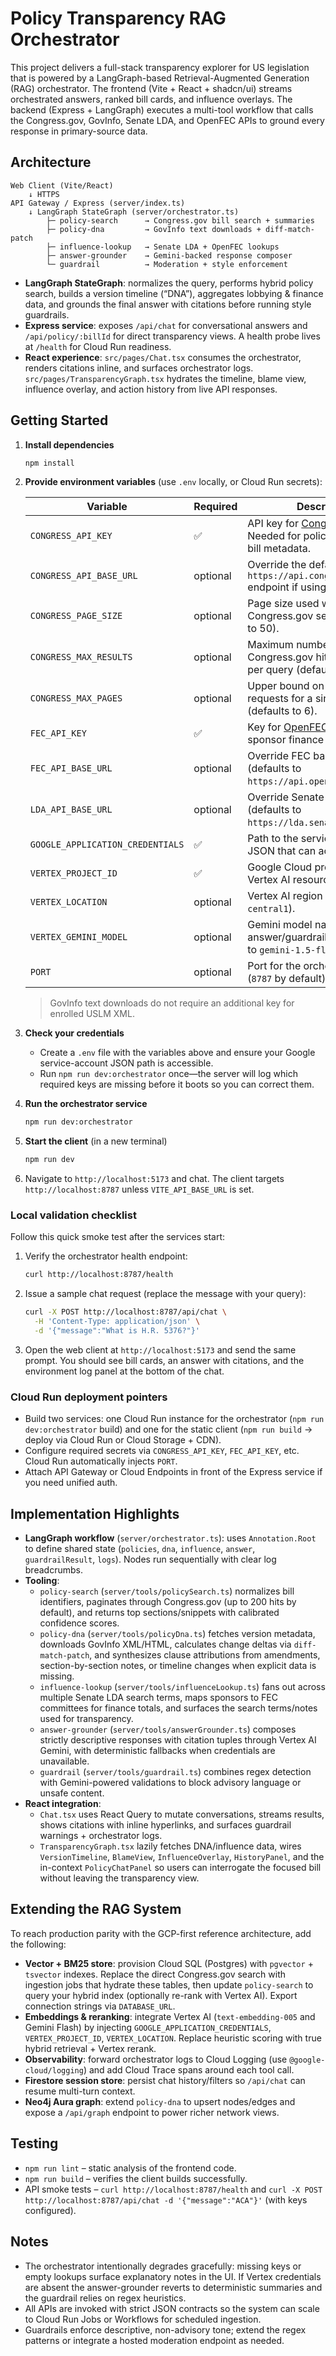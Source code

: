 # Policy Transparency RAG Orchestrator

This project delivers a full-stack transparency explorer for US legislation that is powered by a LangGraph-based Retrieval-Augmented Generation (RAG) orchestrator. The frontend (Vite + React + shadcn/ui) streams orchestrated answers, ranked bill cards, and influence overlays. The backend (Express + LangGraph) executes a multi-tool workflow that calls the Congress.gov, GovInfo, Senate LDA, and OpenFEC APIs to ground every response in primary-source data.

## Architecture

```
Web Client (Vite/React)
    ↓ HTTPS
API Gateway / Express (server/index.ts)
    ↓ LangGraph StateGraph (server/orchestrator.ts)
        ├─ policy-search      → Congress.gov bill search + summaries
        ├─ policy-dna         → GovInfo text downloads + diff-match-patch
        ├─ influence-lookup   → Senate LDA + OpenFEC lookups
        ├─ answer-grounder    → Gemini-backed response composer
        └─ guardrail          → Moderation + style enforcement
```

* **LangGraph StateGraph**: normalizes the query, performs hybrid policy search, builds a version timeline (“DNA”), aggregates lobbying & finance data, and grounds the final answer with citations before running style guardrails.
* **Express service**: exposes `/api/chat` for conversational answers and `/api/policy/:billId` for direct transparency views. A health probe lives at `/health` for Cloud Run readiness.
* **React experience**: `src/pages/Chat.tsx` consumes the orchestrator, renders citations inline, and surfaces orchestrator logs. `src/pages/TransparencyGraph.tsx` hydrates the timeline, blame view, influence overlay, and action history from live API responses.

## Getting Started

1. **Install dependencies**
   ```bash
   npm install
   ```

2. **Provide environment variables** (use `.env` locally, or Cloud Run secrets):

   | Variable | Required | Description |
   | -------- | -------- | ----------- |
   | `CONGRESS_API_KEY` | ✅ | API key for [Congress.gov](https://api.congress.gov/). Needed for policy search and bill metadata. |
   | `CONGRESS_API_BASE_URL` | optional | Override the default `https://api.congress.gov/v3` endpoint if using a proxy. |
   | `CONGRESS_PAGE_SIZE` | optional | Page size used when crawling Congress.gov search (defaults to 50). |
   | `CONGRESS_MAX_RESULTS` | optional | Maximum number of Congress.gov hits to aggregate per query (defaults to 200). |
   | `CONGRESS_MAX_PAGES` | optional | Upper bound on paginated requests for a single query (defaults to 6). |
   | `FEC_API_KEY` | ✅ | Key for [OpenFEC](https://api.open.fec.gov/). Enables sponsor finance totals. |
   | `FEC_API_BASE_URL` | optional | Override FEC base URL (defaults to `https://api.open.fec.gov/v1`). |
   | `LDA_API_BASE_URL` | optional | Override Senate LDA base URL (defaults to `https://lda.senate.gov/api/v1`). |
   | `GOOGLE_APPLICATION_CREDENTIALS` | ✅ | Path to the service-account JSON that can access Vertex AI. |
   | `VERTEX_PROJECT_ID` | ✅ | Google Cloud project hosting Vertex AI resources. |
   | `VERTEX_LOCATION` | optional | Vertex AI region (defaults to `us-central1`). |
   | `VERTEX_GEMINI_MODEL` | optional | Gemini model name for answer/guardrail calls (defaults to `gemini-1.5-flash`). |
   | `PORT` | optional | Port for the orchestrator service (`8787` by default). |

   > GovInfo text downloads do not require an additional key for enrolled USLM XML.

3. **Check your credentials**
   * Create a `.env` file with the variables above and ensure your Google service-account JSON path is accessible.
   * Run `npm run dev:orchestrator` once—the server will log which required keys are missing before it boots so you can correct them.

4. **Run the orchestrator service**
   ```bash
   npm run dev:orchestrator
   ```

5. **Start the client** (in a new terminal)
   ```bash
   npm run dev
   ```

6. Navigate to `http://localhost:5173` and chat. The client targets `http://localhost:8787` unless `VITE_API_BASE_URL` is set.

### Local validation checklist

Follow this quick smoke test after the services start:

1. Verify the orchestrator health endpoint:
   ```bash
   curl http://localhost:8787/health
   ```
2. Issue a sample chat request (replace the message with your query):
   ```bash
   curl -X POST http://localhost:8787/api/chat \
     -H 'Content-Type: application/json' \
     -d '{"message":"What is H.R. 5376?"}'
   ```
3. Open the web client at `http://localhost:5173` and send the same prompt. You should see bill cards, an answer with citations, and the environment log panel at the bottom of the chat.

### Cloud Run deployment pointers

* Build two services: one Cloud Run instance for the orchestrator (`npm run dev:orchestrator` build) and one for the static client (`npm run build` → deploy via Cloud Run or Cloud Storage + CDN).
* Configure required secrets via `CONGRESS_API_KEY`, `FEC_API_KEY`, etc. Cloud Run automatically injects `PORT`.
* Attach API Gateway or Cloud Endpoints in front of the Express service if you need unified auth.

## Implementation Highlights

* **LangGraph workflow** (`server/orchestrator.ts`): uses `Annotation.Root` to define shared state (`policies`, `dna`, `influence`, `answer`, `guardrailResult`, `logs`). Nodes run sequentially with clear log breadcrumbs.
* **Tooling**:
  * `policy-search` (`server/tools/policySearch.ts`) normalizes bill identifiers, paginates through Congress.gov (up to 200 hits by default), and returns top sections/snippets with calibrated confidence scores.
  * `policy-dna` (`server/tools/policyDna.ts`) fetches version metadata, downloads GovInfo XML/HTML, calculates change deltas via `diff-match-patch`, and synthesizes clause attributions from amendments, section-by-section notes, or timeline changes when explicit data is missing.
  * `influence-lookup` (`server/tools/influenceLookup.ts`) fans out across multiple Senate LDA search terms, maps sponsors to FEC committees for finance totals, and surfaces the search terms/notes used for transparency.
  * `answer-grounder` (`server/tools/answerGrounder.ts`) composes strictly descriptive responses with citation tuples through Vertex AI Gemini, with deterministic fallbacks when credentials are unavailable.
  * `guardrail` (`server/tools/guardrail.ts`) combines regex detection with Gemini-powered validations to block advisory language or unsafe content.
* **React integration**:
  * `Chat.tsx` uses React Query to mutate conversations, streams results, shows citations with inline hyperlinks, and surfaces guardrail warnings + orchestrator logs.
  * `TransparencyGraph.tsx` lazily fetches DNA/influence data, wires `VersionTimeline`, `BlameView`, `InfluenceOverlay`, `HistoryPanel`, and the in-context `PolicyChatPanel` so users can interrogate the focused bill without leaving the transparency view.

## Extending the RAG System

To reach production parity with the GCP-first reference architecture, add the following:

* **Vector + BM25 store**: provision Cloud SQL (Postgres) with `pgvector` + `tsvector` indexes. Replace the direct Congress.gov search with ingestion jobs that hydrate these tables, then update `policy-search` to query your hybrid index (optionally re-rank with Vertex AI). Export connection strings via `DATABASE_URL`.
* **Embeddings & reranking**: integrate Vertex AI (`text-embedding-005` and Gemini Flash) by injecting `GOOGLE_APPLICATION_CREDENTIALS`, `VERTEX_PROJECT_ID`, `VERTEX_LOCATION`. Replace heuristic scoring with true hybrid retrieval + Vertex rerank.
* **Observability**: forward orchestrator logs to Cloud Logging (use `@google-cloud/logging`) and add Cloud Trace spans around each tool call.
* **Firestore session store**: persist chat history/filters so `/api/chat` can resume multi-turn context.
* **Neo4j Aura graph**: extend `policy-dna` to upsert nodes/edges and expose a `/api/graph` endpoint to power richer network views.

## Testing

* `npm run lint` – static analysis of the frontend code.
* `npm run build` – verifies the client builds successfully.
* API smoke tests – `curl http://localhost:8787/health` and `curl -X POST http://localhost:8787/api/chat -d '{"message":"ACA"}'` (with keys configured).

## Notes

* The orchestrator intentionally degrades gracefully: missing keys or empty lookups surface explanatory notes in the UI. If Vertex credentials are absent the answer-grounder reverts to deterministic summaries and the guardrail relies on regex heuristics.
* All APIs are invoked with strict JSON contracts so the system can scale to Cloud Run Jobs or Workflows for scheduled ingestion.
* Guardrails enforce descriptive, non-advisory tone; extend the regex patterns or integrate a hosted moderation endpoint as needed.
